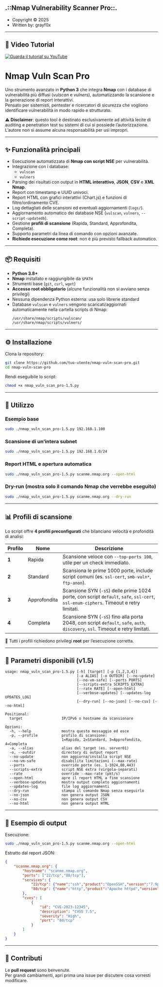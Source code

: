 .::Nmap Vulnerability Scanner Pro::.
------------------------------------
  - Copyright ©️ 2025  
  - Written by: grayf0x        

***  

## 🎥 Video Tutorial
[![Guarda il tutorial su YouTube](https://img.youtube.com/vi/ChwVWax0YPY/0.jpg)](https://www.youtube.com/watch?v=ChwVWax0YPY)

# Nmap Vuln Scan Pro

Uno strumento avanzato in **Python 3** che integra **Nmap** con i database di vulnerabilità più diffusi (*vulscan* e *vulners*), automatizzando la scansione e la generazione di report interattivi.  
Pensato per sistemisti, pentester e ricercatori di sicurezza che vogliono identificare vulnerabilità in modo rapido e strutturato.

⚠️ **Disclaimer**: questo tool è destinato esclusivamente ad attività lecite di auditing e penetration test su sistemi di cui si possiede l’autorizzazione.  
L’autore non si assume alcuna responsabilità per usi impropri.

---

## ✨ Funzionalità principali
- Esecuzione automatizzata di **Nmap con script NSE** per vulnerabilità.
- Integrazione con i database:
  - `vulscan`
  - `vulners`
- Parsing dei risultati con output in **HTML interattivo**, **JSON**, **CSV** e **XML Nmap**.
- Report con timestamp e UUID univoci.
- Report HTML con grafici interattivi (Chart.js) e funzioni di filtro/ordinamento CVE.
- Log dettagliati delle scansioni ed eventuali aggiornamenti (`logs/`).
- Aggiornamento automatico dei database NSE (`vulscan`, `vulners`, `--script-updatedb`).
- Gestione **profili di scansione** (Rapida, Standard, Approfondita, Completa).
- Supporto parametri da linea di comando con opzioni avanzate.
- **Richiede esecuzione come root**: non è più previsto fallback automatico.

---

## 📦 Requisiti
- **Python 3.8+**
- **Nmap** installato e raggiungibile da `$PATH`
- Strumenti base (`git`, `curl`, `wget`)
- **Accesso root obbligatorio** (alcune funzionalità non si avviano senza privilegi)
- Nessuna dipendenza Python esterna: usa solo librerie standard
- Database `vulscan` e `vulners` vengono scaricati/aggiornati automaticamente nella cartella scripts di Nmap:
  ```
  /usr/share/nmap/scripts/vulscan/
  /usr/share/nmap/scripts/vulners/
  ```

---

## ⚙️ Installazione
Clona la repository:
```bash
git clone https://github.com/tuo-utente/nmap-vuln-scan-pro.git
cd nmap-vuln-scan-pro
```

Rendi eseguibile lo script:
```bash
chmod +x nmap_vuln_scan_pro-1.5.py
```

---

## 🚀 Utilizzo

### Esempio base
```bash
sudo ./nmap_vuln_scan_pro-1.5.py 192.168.1.100
```

### Scansione di un’intera subnet
```bash
sudo ./nmap_vuln_scan_pro-1.5.py 192.168.1.0/24
```

### Report HTML e apertura automatica
```bash
sudo ./nmap_vuln_scan_pro-1.5.py scanme.nmap.org --open-html
```

### Dry-run (mostra solo il comando Nmap che verrebbe eseguito)
```bash
sudo ./nmap_vuln_scan_pro-1.5.py scanme.nmap.org --dry-run
```

---

## 📊 Profili di scansione

Lo script offre **4 profili preconfigurati** che bilanciano velocità e profondità di analisi:  

| Profilo | Nome           | Descrizione |
|---------|----------------|-------------|
| **1**   | Rapida         | Scansione veloce con `--top-ports 100`, utile per un check immediato. |
| **2**   | Standard       | Scansiona le prime 1000 porte, include script comuni (es. `ssl-cert`, `smb-vuln*`, `ftp-anon`). |
| **3**   | Approfondita   | Scansione SYN (`-sS`) delle prime 1024 porte, con script `default`, `safe`, `ssl-cert`, `ssl-enum-ciphers`. Timeout e retry limitati. |
| **4**   | Completa       | Scansione SYN (`-sS`) fino alla porta 2048, con script `default`, `safe`, `auth`, `discovery`, `ssl`. Timeout e retry limitati. |

🔹 Tutti i profili richiedono privilegi **root** per l’esecuzione corretta.  

---

## 🔧 Parametri disponibili (v1.5)
```
usage: nmap_vuln_scan_pro-1.5.py [-h] [target] [-p {1,2,3,4}]
                                 [-a ALIAS] [-o OUTDIR] [--no-update]
                                 [--no-vm-safe] [--ports PORTS]
                                 [--scripts-extra SCRIPTS_EXTRA]
                                 [--rate RATE] [--open-html]
                                 [--verbose-updates] [--updates-log UPDATES_LOG]
                                 [--dry-run] [--no-json] [--no-csv] [--no-html]

Positional:
  target                  IP/IPv6 o hostname da scansionare

Opzioni:
  -h, --help              mostra questo messaggio ed esce
  -p, --profile           profilo di scansione:
                          1=Rapida, 2=Standard, 3=Approfondita, 4=Completa
  -a, --alias             alias del target (es. server01)
  -o, --outdir            directory di output report
  --no-update             non aggiorna/installa script NSE
  --no-vm-safe            disabilita limitazioni (--max-rate)
  --ports                 override porte (es. 1-1024,80,443)
  --scripts-extra         script NSE extra (virgola-separati)
  --rate                  override --max-rate (pkt/s)
  --open-html             apre il report HTML a fine scansione
  --verbose-updates       mostra output completo aggiornamenti
  --updates-log           file log aggiornamenti
  --dry-run               stampa il comando Nmap senza eseguirlo
  --no-json               non genera output JSON
  --no-csv                non genera output CSV
  --no-html               non genera output HTML
```

---

## 📑 Esempio di output
Esecuzione:
```bash
sudo ./nmap_vuln_scan_pro-1.5.py scanme.nmap.org --open-html
```

Estratto dal report JSON:
```json
{
    "scanme.nmap.org": {
        "hostname": "scanme.nmap.org",
        "ports": ["22/tcp","80/tcp"],
        "services": {
            "22/tcp": {"name":"ssh","product":"OpenSSH","version":"7.9p1"},
            "80/tcp": {"name":"http","product":"Apache httpd","version":"2.4.38"}
        },
        "cves": [
            {
                "id": "CVE-2023-12345",
                "description": "CVSS 7.5",
                "severity": "High",
                "port": "80/tcp"
            }
        ]
    }
}
```

---

## 🤝 Contributi
Le **pull request** sono benvenute.  
Per grandi cambiamenti, apri prima una issue per discutere cosa vorresti modificare.  
